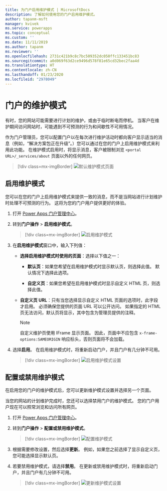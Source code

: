 ```yaml
---
title: 为门户启用维护模式 | MicrosoftDocs
description: 了解如何使用您的门户启用维护模式。
author: tapanm-msft
manager: kvivek
ms.service: powerapps
ms.topic: conceptual
ms.custom: ''
ms.date: 11/11/2019
ms.author: tapanm
ms.reviewer: ''
ms.openlocfilehash: 2731c421b9c8c7bc509352dc050ffc133451bc83
ms.sourcegitcommit: a0d069f63d2ce9496d578f81e65cd32bec2faa4d
ms.translationtype: HT
ms.contentlocale: zh-CN
ms.lasthandoff: 01/23/2020
ms.locfileid: "2978049"
---
```

# <a name="maintenance-mode-for-a-portal"></a>门户的维护模式

有时，您的网站可能需要进行计划的维护，或由于临时断电而停机。 当客户在维护期间访问网站时，可能遇到不可预测的行为和间歇性不可用情况。 

作为门户管理员，您可以配置门户以在每次进行维护活动时都向客户显示适当的消息（例如，“解决方案包正在升级”。）您可以通过在您的门户上启用维护模式来利用此功能。 在维护模式启用时，将显示消息，客户被限制浏览 `<portal URL>/_services/about` 页面以外的任何网页。

> [!div class=mx-imgBorder]
> ![默认维护模式页面](../media/default-maint-page.png "默认维护模式页面")

## <a name="enable-maintenance-mode"></a>启用维护模式

您可以在您的门户上启用维护模式来提供一致的消息，而不是当网站进行计划维护时处理不可预测的行为。 这将为您的门户用户提供更好的体验。

1. 打开 [Power Apps 门户管理中心](admin-overview.md)。

3. 转到**门户操作** > **启用维护模式**。

    > [!div class=mx-imgBorder]
    > ![启用维护模式](../media/enable-maint-mode-button.png "启用维护模式")

4. 在**启用维护模式**窗口中，输入下列值：
    - **选择启用维护模式时使用的页面**：选择以下值之一：

        - **默认页**：如果您希望在启用维护模式时显示默认页，则选择此值。 默认情况下选择此选项。

        - **自定义页**：如果您希望在启用维护模式时显示自定义 HTML 页，则选择此值。

    - **自定义页 URL**：只有当您选择显示自定义 HTML 页面的选项时，此字段才启用。 必须确保您提供的页面 URL 可以公开访问。 如果指定的 HTML 页无法访问，默认页将显示，其中包含为管理员提供的注释。

        > [!NOTE]
        > 自定义维护页使用 IFrame 显示页面。 因此，页面中不应包含 `x-frame-options:SAMEORIGIN` 响应标头，否则页面将不会加载。

5. 选择**启用**。 在启用维护模式时，将重新启动门户，并且门户有几分钟不可用。 

    > [!div class=mx-imgBorder]
    > ![启用维护模式设置](../media/enable-maint-mode.png "启用维护模式设置")

## <a name="configure-or-disable-maintenance-mode"></a>配置或禁用维护模式

在启用您的门户的维护模式后，您可以更新维护模式设置并选择另一个页面。

当您的网站的计划维护完成时，您还可以选择禁用门户的维护模式。 您的门户用户现在可以照常浏览和访问所有网页。

1. 打开 [Power Apps 门户管理中心](admin-overview.md)。

2. 转到**门户操作** > **配置或禁用维护模式**。

    > [!div class=mx-imgBorder]
    > ![配置维护模式](../media/configure-maint-mode-button.png "配置维护模式")

3. 根据需要修改设置，然后选择**更新**。 例如，如果您之前选择了显示自定义页，您可能选择显示默认页。

4. 若要禁用维护模式，请选择**禁用**。 在更新或禁用维护模式时，将重新启动门户，并且门户有几分钟不可用。

    > [!div class=mx-imgBorder]
    > ![更新维护模式设置](../media/configure-maint-mode.png "更新维护模式设置")

